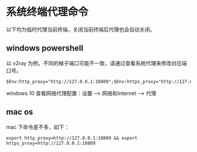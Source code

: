 # 系统终端代理命令

以下均为临时代理当前终端，关闭当前终端后代理也会自动关闭。

## windows powershell

以 v2ray 为例，不同的梯子端口可能不一致，请通过查看系统代理来修改对应端口号。

```shell
$Env:http_proxy="http://127.0.0.1:10809";$Env:https_proxy="http://127.0.0.1:10809"
```

windows 10 查看网络代理配置：设置 --> 网络和Internet --> 代理

## mac os

mac 下命令差不多，如下：

```shell
export http_proxy=http://127.0.0.1:10809 && export https_proxy=http://127.0.0.1:10809
```




